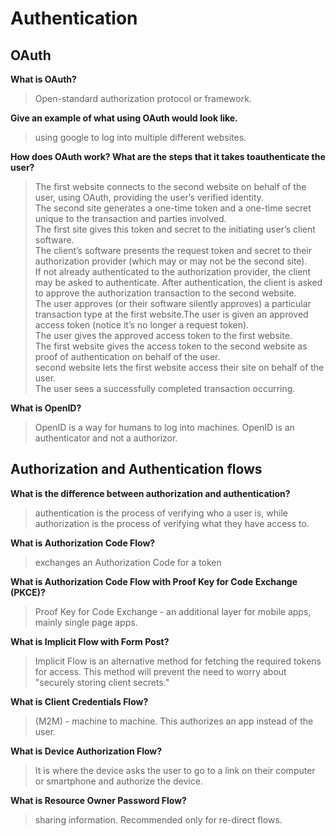 # Authentication

## OAuth

**What is OAuth?**  
> Open-standard authorization protocol or framework.

**Give an example of what using OAuth would look like.**  
> using google to log into multiple different websites.

**How does OAuth work? What are the steps that it takes toauthenticate the user?**

   > The first website connects to the second website on behalf of the user, using OAuth, providing the user’s verified identity.  
   > The second site generates a one-time token and a one-time secret unique to the transaction and parties involved.  
   > The first site gives this token and secret to the initiating user’s client software.  
   > The client’s software presents the request token and secret to their authorization provider (which may or may not be the second site).  
   > If not already authenticated to the authorization provider, the client may be asked to authenticate. After authentication, the client is asked to approve the authorization transaction to the second website.  
   > The user approves (or their software silently approves) a particular transaction type at the first website.The user is given an approved access token (notice it’s no longer a request token).  
   > The user gives the approved access token to the first website.  
   > The first website gives the access token to the second website as proof of authentication on behalf of the user.  
   > second website lets the first website access their site on behalf of the user.   
   > The user sees a successfully completed transaction occurring.  

**What is OpenID?**  
> OpenID is a way for humans to log into machines. OpenID is an authenticator and not a authorizor.

## Authorization and Authentication flows


**What is the difference between authorization and authentication?**   
> authentication is the process of verifying who a user is, while authorization is the process of verifying what they have access to.

**What is Authorization Code Flow?**   
 > exchanges an Authorization Code for a token

**What is Authorization Code Flow with Proof Key for Code Exchange (PKCE)?**   
> Proof Key for Code Exchange - an additional layer for mobile apps, mainly single page apps.

**What is Implicit Flow with Form Post?**  
> Implicit Flow is an alternative method for fetching the required tokens for access. This method will prevent the need to worry about "securely storing client secrets."

**What is Client Credentials Flow?**  
> (M2M) - machine to machine. This authorizes an app instead of the user.

**What is Device Authorization Flow?**  
> It is where the device asks the user to go to a link on their computer or smartphone and authorize the device.

**What is Resource Owner Password Flow?**  
> sharing information. Recommended only for re-direct flows.